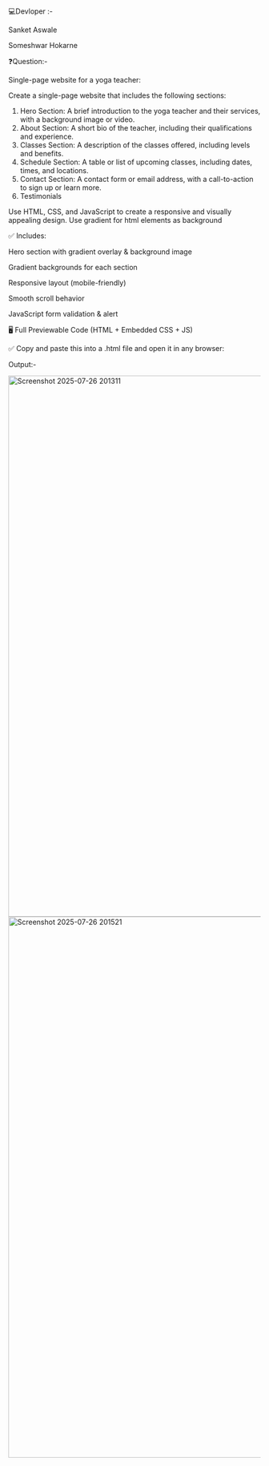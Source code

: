 💻Devloper :-

Sanket Aswale 

Someshwar Hokarne 

❓Question:-

Single-page website for a yoga teacher: 

Create a single-page website that includes the following sections: 

1. Hero Section: A brief introduction to the yoga teacher and their services, with a background image or video. 
2. About Section: A short bio of the teacher, including their qualifications and experience.
 3. Classes Section: A description of the classes offered, including levels and benefits. 
4. Schedule Section: A table or list of upcoming classes, including dates, times, and locations.
 5. Contact Section: A contact form or email address, with a call-to-action to sign up or learn more.
 6. Testimonials

 Use HTML, CSS, and JavaScript to create a responsive and visually appealing design. Use gradient for html elements as background

✅ Includes:

Hero section with gradient overlay & background image

Gradient backgrounds for each section

Responsive layout (mobile-friendly)

Smooth scroll behavior

JavaScript form validation & alert

🖥️ Full Previewable Code (HTML + Embedded CSS + JS)

✅ Copy and paste this into a .html file and open it in any browser:

Output:-

<img width="1920" height="1080" alt="Screenshot 2025-07-26 201311" src="https://github.com/user-attachments/assets/c7f5111a-212b-4d91-bc1a-817d76e5269a" />

<img width="1920" height="1080" alt="Screenshot 2025-07-26 201521" src="https://github.com/user-attachments/assets/dfb26dce-cc76-4d56-be5e-0682e549ae1f" />


